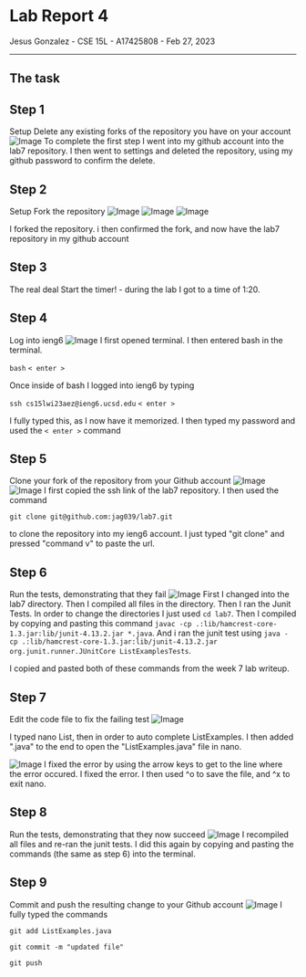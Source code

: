 # Lab Report 4
Jesus Gonzalez - CSE 15L - A17425808 - Feb 27, 2023

---

## The task
## Step 1
Setup Delete any existing forks of the repository you have on your account
![Image](lab4-1.png)
To complete the first step I went into my github account into the lab7 repository. I then went to settings and deleted the repository, using my github password to confirm the delete.
## Step 2
Setup Fork the repository
![Image](lab4-2.png)
![Image](lab4-3.png)
![Image](lab4-4.png)

I forked the repository. i then confirmed the fork, and now have the lab7 repository in my github account
## Step 3
The real deal Start the timer! - during the lab I got to a time of 1:20.
## Step 4
Log into ieng6
![Image](lab4-5.png)
I first opened terminal. I then entered bash in the terminal.

`bash` `< enter >`

Once inside of bash I logged into ieng6 by typing 

`ssh cs15lwi23aez@ieng6.ucsd.edu` `< enter >`

I fully typed this, as I now have it memorized.
I then typed my password and used the `< enter >` command

## Step 5
Clone your fork of the repository from your Github account
![Image](lab4-6.png)
![Image](lab4-7.png)
I first copied the ssh link of the lab7 repository. I then used the command 

`git clone git@github.com:jag039/lab7.git` 

to clone the repository into my ieng6 account. I just typed "git clone" and pressed "command v" to paste the url.
## Step 6
Run the tests, demonstrating that they fail
![Image](lab4-8.png)
First I changed into the lab7 directory. Then I compiled all files in the directory. Then I ran the Junit Tests. In order to change the directories I just used `cd lab7`. Then I compiled by copying and pasting this command `javac -cp .:lib/hamcrest-core-1.3.jar:lib/junit-4.13.2.jar *.java`. And i ran the junit test using `java -cp .:lib/hamcrest-core-1.3.jar:lib/junit-4.13.2.jar org.junit.runner.JUnitCore ListExamplesTests`.

I copied and pasted both of these commands from the week 7 lab writeup.
## Step 7
Edit the code file to fix the failing test
![Image](lab4-9.png)

I typed nano List, then <tab> in order to auto complete ListExamples. I then added ".java" to the end to open the "ListExamples.java" file in nano.

![Image](lab4-10.png)
I fixed the error by using the arrow keys to get to the line where the error occured. I fixed the error. I then used ^o to save the file, and ^x to exit nano.
 
## Step 8
Run the tests, demonstrating that they now succeed
![Image](lab4-11.png)
I recompiled all files and re-ran the junit tests. I did this again by copying and pasting the commands (the same as step 6) into the terminal.
 
## Step 9
Commit and push the resulting change to your Github account
![Image](lab4-12.png)
I fully typed the commands
 
`git add ListExamples.java`
 
`git commit -m "updated file"`
 
`git push`

 





